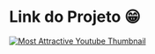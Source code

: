# Link do Projeto 😁

[![Most Attractive Youtube Thumbnail](https://github.com/user-attachments/assets/7e195a29-caa9-474e-a5fa-076e11799416)](https://www.youtube.com/watch?v=b7YFI0gVgM4)
